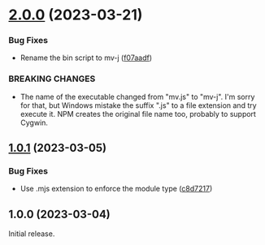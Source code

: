 # [2.0.0](https://github.com/prantlf/mv.js/compare/v1.0.1...v2.0.0) (2023-03-21)


### Bug Fixes

* Rename the bin script to mv-j ([f07aadf](https://github.com/prantlf/mv.js/commit/f07aadfd9d5cc45035fd93772170b55dced419d1))


### BREAKING CHANGES

* The name of the executable changed from "mv.js" to "mv-j". I'm sorry
for that, but Windows mistake the suffix ".js" to a file extension and try execute it.
NPM creates the original file name too, probably to support Cygwin.

## [1.0.1](https://github.com/prantlf/mv.js/compare/v1.0.0...v1.0.1) (2023-03-05)


### Bug Fixes

* Use .mjs extension to enforce the module type ([c8d7217](https://github.com/prantlf/mv.js/commit/c8d7217558197f52752a0d3dc2c3b35bc9ff02dc))

## 1.0.0 (2023-03-04)

Initial release.
